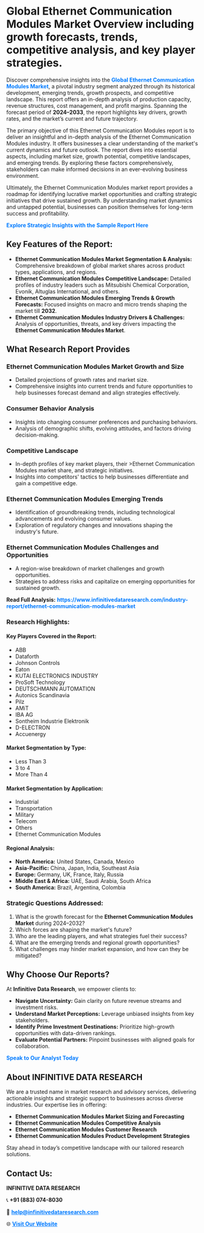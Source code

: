 <h1>Global Ethernet Communication Modules Market Overview including growth forecasts, trends, competitive analysis, and key player strategies.</h1>
<p>
Discover comprehensive insights into the 
<a href="https://www.infinitivedataresearch.com/industry-report/ethernet-communication-modules-market" rel="dofollow" style="color: #007BFF; text-decoration: none;"><strong>Global Ethernet Communication Modules Market</strong></a>, a pivotal industry segment analyzed through its historical development, emerging trends, growth prospects, and competitive landscape. This report offers an in-depth analysis of production capacity, revenue structures, cost management, and profit margins. Spanning the forecast period of <strong>2024–2033</strong>, the report highlights key drivers, growth rates, and the market’s current and future trajectory.
</p>
<p>
The primary objective of this Ethernet Communication Modules report is to deliver an insightful and in-depth analysis of the Ethernet Communication Modules industry. It offers businesses a clear understanding of the market's current dynamics and future outlook. The report dives into essential aspects, including market size, growth potential, competitive landscapes, and emerging trends. By exploring these factors comprehensively, stakeholders can make informed decisions in an ever-evolving business environment.
</p>
<p>
Ultimately, the Ethernet Communication Modules market report provides a roadmap for identifying lucrative market opportunities and crafting strategic initiatives that drive sustained growth. By understanding market dynamics and untapped potential, businesses can position themselves for long-term success and profitability.
</p>
<p>
<a href="https://www.infinitivedataresearch.com/request-sample/reportId=110441" style="color: #007BFF; text-decoration: none;"><strong>Explore Strategic Insights with the Sample Report Here</strong></a>
</p>

<h2>Key Features of the Report:</h2>
<ul>
<li><strong>Ethernet Communication Modules Market Segmentation & Analysis:</strong> Comprehensive breakdown of global market shares across product types, applications, and regions.</li>
<li><strong>Ethernet Communication Modules Competitive Landscape:</strong> Detailed profiles of industry leaders such as Mitsubishi Chemical Corporation, Evonik, Altuglas International, and others.</li>
<li><strong>Ethernet Communication Modules Emerging Trends & Growth Forecasts:</strong> Focused insights on macro and micro trends shaping the market till <strong>2032</strong>.</li>
<li><strong>Ethernet Communication Modules Industry Drivers & Challenges:</strong> Analysis of opportunities, threats, and key drivers impacting the <strong>Ethernet Communication Modules Market</strong>.</li>
</ul>

<h2>What Research Report Provides</h2>
<h3>Ethernet Communication Modules Market Growth and Size</h3>
<ul>
<li>Detailed projections of growth rates and market size.</li>
<li>Comprehensive insights into current trends and future opportunities to help businesses forecast demand and align strategies effectively.</li>
</ul>

<h3>Consumer Behavior Analysis</h3>
<ul>
<li>Insights into changing consumer preferences and purchasing behaviors.</li>
<li>Analysis of demographic shifts, evolving attitudes, and factors driving decision-making.</li>
</ul>

<h3>Competitive Landscape</h3>
<ul>
<li>In-depth profiles of key market players, their >Ethernet Communication Modules market share, and strategic initiatives.</li>
<li>Insights into competitors' tactics to help businesses differentiate and gain a competitive edge.</li>
</ul>

<h3>Ethernet Communication Modules Emerging Trends</h3>
<ul>
<li>Identification of groundbreaking trends, including technological advancements and evolving consumer values.</li>
<li>Exploration of regulatory changes and innovations shaping the industry's future.</li>
</ul>

<h3>Ethernet Communication Modules Challenges and Opportunities</h3>
<ul>
<li>A region-wise breakdown of market challenges and growth opportunities.</li>
<li>Strategies to address risks and capitalize on emerging opportunities for sustained growth.</li>
</ul>
<p><strong>Read Full Analysis:</strong> <a href="https://www.infinitivedataresearch.com/industry-report/ethernet-communication-modules-market" rel="dofollow" style="color: #007BFF; text-decoration: none;"><strong>https://www.infinitivedataresearch.com/industry-report/ethernet-communication-modules-market</strong></a></p>
<h3>Research Highlights:</h3>
<h4>Key Players Covered in the Report:</h4>
<ul><li>ABB</li><li>Dataforth</li><li>Johnson Controls</li><li>Eaton</li><li>KUTAI ELECTRONICS INDUSTRY</li><li>ProSoft Technology</li><li>DEUTSCHMANN AUTOMATION</li><li>Autonics Scandinavia</li><li>Pilz</li><li>AMiT</li><li>IBA AG</li><li>Sontheim Industrie Elektronik</li><li>D-ELECTRON</li><li>Accuenergy</li></ul>
<h4>Market Segmentation by Type:</h4>
<ul><li>Less Than 3</li><li>3 to 4</li><li>More Than 4</li></ul>
<h4>Market Segmentation by Application:</h4>
<ul><li>Industrial</li><li>Transportation</li><li>Military</li><li>Telecom</li><li>Others</li><li>Ethernet Communication Modules</li></ul>

<h4>Regional Analysis:</h4>
<ul>
<li><strong>North America:</strong> United States, Canada, Mexico</li>
<li><strong>Asia-Pacific:</strong> China, Japan, India, Southeast Asia</li>
<li><strong>Europe:</strong> Germany, UK, France, Italy, Russia</li>
<li><strong>Middle East & Africa:</strong> UAE, Saudi Arabia, South Africa</li>
<li><strong>South America:</strong> Brazil, Argentina, Colombia</li>
</ul>

<h3>Strategic Questions Addressed:</h3>
<ol>
<li>What is the growth forecast for the <strong>Ethernet Communication Modules Market</strong> during 2024–2032?</li>
<li>Which forces are shaping the market's future?</li>
<li>Who are the leading players, and what strategies fuel their success?</li>
<li>What are the emerging trends and regional growth opportunities?</li>
<li>What challenges may hinder market expansion, and how can they be mitigated?</li>
</ol>

<h2>Why Choose Our Reports?</h2>
<p>At <strong>Infinitive Data Research</strong>, we empower clients to:</p>
<ul>
<li><strong>Navigate Uncertainty:</strong> Gain clarity on future revenue streams and investment risks.</li>
<li><strong>Understand Market Perceptions:</strong> Leverage unbiased insights from key stakeholders.</li>
<li><strong>Identify Prime Investment Destinations:</strong> Prioritize high-growth opportunities with data-driven rankings.</li>
<li><strong>Evaluate Potential Partners:</strong> Pinpoint businesses with aligned goals for collaboration.</li>
</ul>
<p><a href="https://www.infinitivedataresearch.com/industry-report/ethernet-communication-modules-market" rel="dofollow" style="color: #007BFF; text-decoration: none;"><strong>Speak to Our Analyst Today</strong></a></p>

<h2>About INFINITIVE DATA RESEARCH</h2>
<p>We are a trusted name in market research and advisory services, delivering actionable insights and strategic support to businesses across diverse industries. Our expertise lies in offering:</p>
<ul>
<li><strong>Ethernet Communication Modules Market Sizing and Forecasting</strong></li>
<li><strong>Ethernet Communication Modules Competitive Analysis</strong></li>
<li><strong>Ethernet Communication Modules Customer Research</strong></li>
<li><strong>Ethernet Communication Modules Product Development Strategies</strong></li>
</ul>
<p>Stay ahead in today’s competitive landscape with our tailored research solutions.</p>

<h2>Contact Us:</h2>
<p><strong>INFINITIVE DATA RESEARCH</strong></p>
<p>📞 <strong>+91 (883) 074-8030</strong></p>
<p>📧 <strong><a href="mailto:help@infinitivedataresearch.com" style="color: #007BFF;">help@infinitivedataresearch.com</a></strong></p>
<p>🌐 <strong><a href="https://www.infinitivedataresearch.com" rel="dofollow" style="color: #007BFF;">Visit Our Website</a></strong></p>